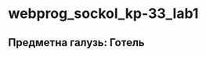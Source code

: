 # webprog_sockol_kp-33_lab1

Предметна галузь: Готель
--------------------------------------------------------------------------------------------------------------
